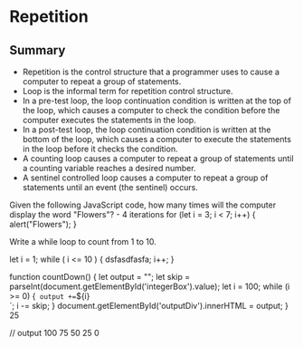 # Repetition

## Summary

- Repetition is the control structure that a programmer uses to cause a computer to repeat a group of statements.
- Loop is the informal term for repetition control structure.
- In a pre-test loop, the loop continuation condition is written at the top of the loop, which causes a computer to check the condition before the computer executes the statements in the loop.
- In a post-test loop, the loop continuation condition is written at the bottom of the loop, which causes a computer to execute the statements in the loop before it checks the condition.
- A counting loop causes a computer to repeat a group of statements until a counting variable reaches a desired number.
- A sentinel controlled loop causes a computer to repeat a group of statements until an event (the sentinel) occurs.

Given the following JavaScript code, how many times will the computer display the word "Flowers"? - 4 iterations
for (let i = 3; i < 7; i++) {
alert("Flowers");
}

Write a while loop to count from 1 to 10.

let i = 1;
while ( i <= 10 ) {
dsfasdfasfa;
i++;
}

function countDown() {
let output = "";
let skip = parseInt(document.getElementById('integerBox').value);
let i = 100;
while (i >= 0) {` output +=`${i}<br>`;
i -= skip;
}
document.getElementById('outputDiv').innerHTML = output;
} 25

// output
100
75
50
25
0
